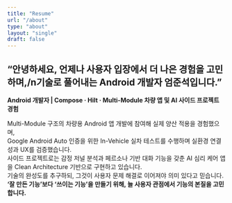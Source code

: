 ```yaml
---
title: "Resume"
url: "/about"
type: "about"
layout: "single"
draft: false
---
```


## “안녕하세요, 언제나 사용자 입장에서 더 나은 경험을 고민하며,/n기술로 풀어내는 Android 개발자 **엄준석**입니다.”

**Android 개발자 | Compose · Hilt · Multi-Module 차량 앱 및 AI 사이드 프로젝트 경험**

Multi-Module 구조의 차량용 Android 앱 개발에 참여해 실제 양산 적용을 경험했으며,  
Google Android Auto 인증을 위한 In-Vehicle 실차 테스트를 수행하며 실환경 연결성과 UX를 검증했습니다.  
사이드 프로젝트로는 감정 저널 분석과 페르소나 기반 대화 기능을 갖춘 AI 심리 케어 앱을 Clean Architecture 기반으로 구현하고 있습니다.  
기술의 완성도를 추구하되, 그것이 사용자 문제 해결로 이어져야 의미 있다고 믿습니다.  
**‘잘 만든 기능’보다 ‘쓰이는 기능’을 만들기 위해, 늘 사용자 관점에서 기능의 본질을 고민합니다.**